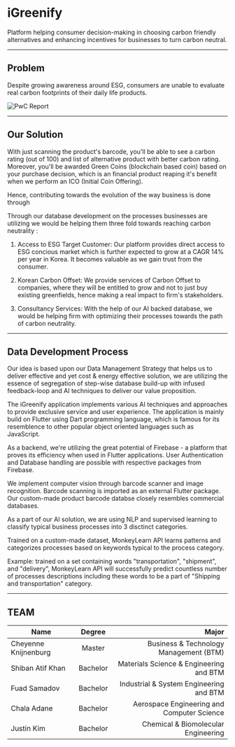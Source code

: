# iGreenify
Platform helping consumer decision-making in choosing carbon friendly alternatives and enhancing incentives for businesses to turn carbon neutral.

***

## Problem

Despite growing awareness around ESG, consumers are unable to evaluate real carbon footprints of their daily life products. 

![PwC Report](https://www.pwc.com/us/en/services/consulting/library/consumer-intelligence-series/assets/esg-cis-graphic-01_v3.svg)

***

## Our Solution

With just scanning the product's barcode, you'll be able to see a carbon rating (out of 100) and list of alternative product with better carbon rating. Moreover, you'll be awarded Green Coins (blockchain based coin) based on your purchase decision, which is an financial product reaping it's benefit when we perform an ICO (Initial Coin Offering).

Hence, contributing towards the evolution of the way business is done through

Through our database development on the processes businesses are utilizing we would be helping them three fold towards reaching carbon neutrality :

1. Access to ESG Target Customer: Our platform provides direct access to ESG concious market which is further expected to grow at a CAGR 14% per year in Korea. It becomes valuable as we gain trust from the consumer.

2. Korean Carbon Offset: We provide services of Carbon Offset to companies, where they will be entitled to grow and not to just buy existing greenfields, hence making a real impact to firm's stakeholders.

3. Consultancy Services: With the help of our AI backed database, we would be helping firm with optimizing their processes towards the path of carbon neutrality.

***

## Data Development Process

Our idea is based upon our Data Management Strategy that helps us to deliver effective and yet cost & energy effective solution, we are utilizing the essence of segregation of step-wise database build-up with infused feedback-loop and AI techniques to deliver our value proposition.

The iGreenify application implements various AI techniques and approaches to provide exclusive service and user experience.
The application is mainly build on Flutter using Dart programming language, which is famous for its resemblence to other popular object oriented languages such as JavaScript. 

As a backend, we're utilizing the great potential of Firebase - a platform that proves its efficiency when used in Flutter applications. User Authentication and Database handling are possible with respective packages from Firebase.

We implement computer vision through barcode scanner and image recognition. Barcode scanning is imported as an external Flutter package. Our custom-made product barcode databse closely resembles commercial databases.

As a part of our AI solution, we are using NLP and supervised learning to classify typical business processes into 3 disctinct categories.

Trained on a custom-made dataset, MonkeyLearn API learns patterns and categorizes processes based on keywords typical to the process category.

Example: trained on a set containing words "transportation", "shipment", and "delivery", MonkeyLearn API will successfully predict countless number of processes descriptions including these words to be a part of "Shipping and transportation" category.

***

## TEAM
| Name        | Degree           | Major  |
| ------------- |:-------------:| -----:|
| Cheyenne Knijnenburg      | Master | Business & Technology Management (BTM) |
| Shiban Atif Khan     | Bachelor     |   Materials Science & Engineering and BTM |
| Fuad Samadov | Bachelor      |    Industrial & System Engineering and BTM |
| Chala Adane | Bachelor      |    Aerospace Engineering and Computer Science |
| Justin Kim | Bachelor      |    Chemical & Biomolecular Engineering |
